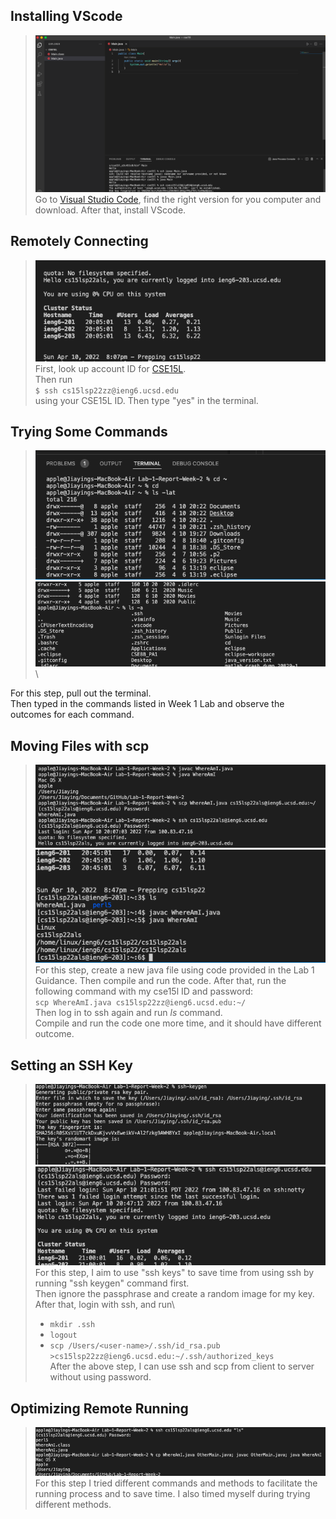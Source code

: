 ## Installing VScode
>![Image](Install_VScode.png)\
Go to [Visual Studio Code](https://code.visualstudio.com/), find the right version for you computer and download. After that, install VScode. 

## Remotely Connecting
> ![Image](Remote.png)\
First, look up account ID for [CSE15L](https://sdacs.ucsd.edu/~icc/index.php).\
Then run\
`$ ssh cs15lsp22zz@ieng6.ucsd.edu`\
using your CSE15L ID. Then type "yes" in the terminal. 

## Trying Some Commands
>![Image](trying_1.png)\
![Image](trying_2.png)\

For this step, pull out the terminal.\
Then typed in the commands listed in Week 1 Lab and observe the outcomes for each command. 

## Moving Files with scp
> ![Image](moving_1.png)\
![Image](moving_2.png)\
For this step, create a new java file using code provided in the Lab 1 Guidance. Then compile and run the code. After that, run the following command with my cse15l ID and password:\
`scp WhereAmI.java cs15lsp22zz@ieng6.ucsd.edu:~/`\
Then log in to ssh again and run _ls_ command.\
Compile and run the code one more time, and it should have different outcome.
## Setting an SSH Key
> ![Image](setting_1.png)\
> ![Image](setting_2.png)\
>For this step, I aim to use "ssh keys" to save time from using ssh by running "ssh keygen" command first.\
Then ignore the passphrase and create a random image for my key.\
After that, login with ssh, and run\
> * `mkdir .ssh`
> * `logout`
> * `scp /Users/<user-name>/.ssh/id_rsa.pub >cs15lsp22zz@ieng6.ucsd.edu:~/.ssh/authorized_keys`\
After the above step, I can use ssh and scp from client to server without using password.

## Optimizing Remote Running
> ![Image](optimizing.png)\
For this step I tried different commands and methods to facilitate the running process and to save time. I also timed myself during trying different methods.